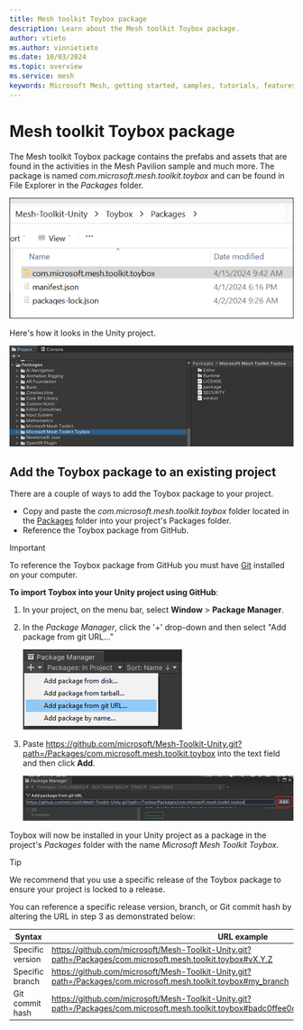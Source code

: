 ```yaml
---
title: Mesh toolkit Toybox package
description: Learn about the Mesh toolkit Toybox package.
author: vtieto
ms.author: vinnietieto
ms.date: 10/03/2024
ms.topic: overview
ms.service: mesh
keywords: Microsoft Mesh, getting started, samples, tutorials, features, physics, toybox, interactables
---
```


# Mesh toolkit Toybox package

The Mesh toolkit Toybox package contains the prefabs and assets that are found in the activities in the Mesh Pavilion sample and much more. The package is named *com.microsoft.mesh.toolkit.toybox* and can be found in File Explorer in the *Packages* folder.

![A screen shot of the Toybox package in File Explorer.](../../../media/samples/010-toybox-pkg-in-file-explorer.png)

Here's how it looks in the Unity project.

![A screen shot of the Toybox package in the Unity project.](../../../media/samples/009-toybox-package.png)

## Add the Toybox package to an existing project

There are a couple of ways to add the Toybox package to your project.

- Copy and paste the *com.microsoft.mesh.toolkit.toybox* folder located in the [Packages](https://github.com/microsoft/Mesh-Toolkit-Unity/tree/main/Packages) folder into your project's Packages folder.
- Reference the Toybox package from GitHub.

> [!IMPORTANT]
> To reference the Toybox package from GitHub you must have [Git](https://gitforwindows.org/) installed on your computer.

**To import Toybox into your Unity project using GitHub**:

1. In your project, on the menu bar, select **Window** > **Package Manager**.
1. In the *Package Manager*, click the '+' drop-down and then select "Add package from git URL..."

    ![A screen shot of Add package from Github menu option.](../../../media/samples/011-add-package-with-github.png)

1. Paste <https://github.com/microsoft/Mesh-Toolkit-Unity.git?path=/Packages/com.microsoft.mesh.toolkit.toybox> into the text field and then click **Add**.

    ![A screen shot of the toybox URL pasted into the Github text box.](../../../media/samples/012-add-github-url.png)

Toybox will now be installed in your Unity project as a package in the project's *Packages* folder with the name  *Microsoft Mesh Toolkit Toybox*.

> [!TIP]
> We recommend that you use a specific release of the Toybox package to ensure your project is locked to a release.

You can reference a specific release version, branch, or Git commit hash by altering the URL in step 3 as demonstrated below:

| Syntax           | URL example                                                                                                                                     |
|------------------|-------------------------------------------------------------------------------------------------------------------------------------------------|
| Specific version | <https://github.com/microsoft/Mesh-Toolkit-Unity.git?path=/Packages/com.microsoft.mesh.toolkit.toybox#vX.Y.Z>                                   |
| Specific branch  | <https://github.com/microsoft/Mesh-Toolkit-Unity.git?path=/Packages/com.microsoft.mesh.toolkit.toybox#my_branch>                                |
| Git commit hash  | <https://github.com/microsoft/Mesh-Toolkit-Unity.git?path=/Packages/com.microsoft.mesh.toolkit.toybox#badc0ffee0ddf00ddead10cc8badf00d1badb002> |
